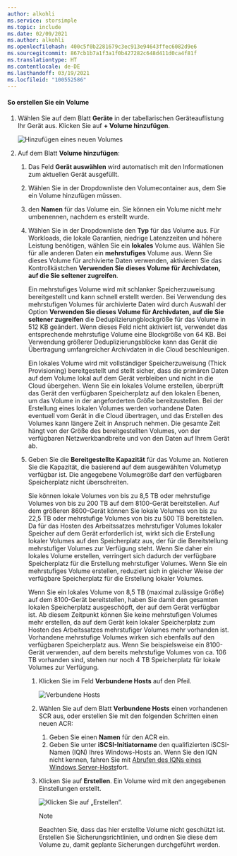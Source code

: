 ```yaml
---
author: alkohli
ms.service: storsimple
ms.topic: include
ms.date: 02/09/2021
ms.author: alkohli
ms.openlocfilehash: 400c5f0b2281679c3ec913e94643ffec6082d9e6
ms.sourcegitcommit: 867cb1b7a1f3a1f0b427282c648d411d0ca4f81f
ms.translationtype: HT
ms.contentlocale: de-DE
ms.lasthandoff: 03/19/2021
ms.locfileid: "100552586"
---
```

#### <a name="to-create-a-volume"></a>So erstellen Sie ein Volume
1. Wählen Sie auf dem Blatt **Geräte** in der tabellarischen Geräteauflistung Ihr Gerät aus. Klicken Sie auf **+ Volume hinzufügen**.<!--Note to reviewer. No screen updates. Had to rename screens to be able to correct a formatting error.-->

    ![Hinzufügen eines neuen Volumes](./media/storsimple-8000-create-volume-u2/create-volume-01.png)

2. Auf dem Blatt **Volume hinzufügen**:
   
   1. Das Feld **Gerät auswählen** wird automatisch mit den Informationen zum aktuellen Gerät ausgefüllt.

   2. Wählen Sie in der Dropdownliste den Volumecontainer aus, dem Sie ein Volume hinzufügen müssen. 

   3. den **Namen** für das Volume ein. Sie können ein Volume nicht mehr umbenennen, nachdem es erstellt wurde.

   4. Wählen Sie in der Dropdownliste den **Typ** für das Volume aus. Für Workloads, die lokale Garantien, niedrige Latenzzeiten und höhere Leistung benötigen, wählen Sie ein **lokales** Volume aus. Wählen Sie für alle anderen Daten ein **mehrstufiges** Volume aus. Wenn Sie dieses Volume für archivierte Daten verwenden, aktivieren Sie das Kontrollkästchen **Verwenden Sie dieses Volume für Archivdaten, auf die Sie seltener zugreifen**.
      
       Ein mehrstufiges Volume wird mit schlanker Speicherzuweisung bereitgestellt und kann schnell erstellt werden. Bei Verwendung des mehrstufigen Volumes für archivierte Daten wird durch Auswahl der Option **Verwenden Sie dieses Volume für Archivdaten, auf die Sie seltener zugreifen** die Deduplizierungblockgröße für das Volume in 512 KB geändert. Wenn dieses Feld nicht aktiviert ist, verwendet das entsprechende mehrstufige Volume eine Blockgröße von 64 KB. Bei Verwendung größerer Deduplizierungsblöcke kann das Gerät die Übertragung umfangreicher Archivdaten in die Cloud beschleunigen.
       
       Ein lokales Volume wird mit vollständiger Speicherzuweisung (Thick Provisioning) bereitgestellt und stellt sicher, dass die primären Daten auf dem Volume lokal auf dem Gerät verbleiben und nicht in die Cloud übergehen.  Wenn Sie ein lokales Volume erstellen, überprüft das Gerät den verfügbaren Speicherplatz auf den lokalen Ebenen, um das Volume in der angeforderten Größe bereitzustellen. Bei der Erstellung eines lokalen Volumes werden vorhandene Daten eventuell vom Gerät in die Cloud übertragen, und das Erstellen des Volumes kann längere Zeit in Anspruch nehmen. Die gesamte Zeit hängt von der Größe des bereitgestellten Volumes, von der verfügbaren Netzwerkbandbreite und von den Daten auf Ihrem Gerät ab.

   5. Geben Sie die **Bereitgestellte Kapazität** für das Volume an. Notieren Sie die Kapazität, die basierend auf dem ausgewählten Volumetyp verfügbar ist. Die angegebene Volumegröße darf den verfügbaren Speicherplatz nicht überschreiten.
      
       Sie können lokale Volumes von bis zu 8,5 TB oder mehrstufige Volumes von bis zu 200 TB auf dem 8100-Gerät bereitstellen. Auf dem größeren 8600-Gerät können Sie lokale Volumes von bis zu 22,5 TB oder mehrstufige Volumes von bis zu 500 TB bereitstellen. Da für das Hosten des Arbeitssatzes mehrstufiger Volumes lokaler Speicher auf dem Gerät erforderlich ist, wirkt sich die Erstellung lokaler Volumes auf den Speicherplatz aus, der für die Bereitstellung mehrstufiger Volumes zur Verfügung steht. Wenn Sie daher ein lokales Volume erstellen, verringert sich dadurch der verfügbare Speicherplatz für die Erstellung mehrstufiger Volumes. Wenn Sie ein mehrstufiges Volume erstellen, reduziert sich in gleicher Weise der verfügbare Speicherplatz für die Erstellung lokaler Volumes.
      
       Wenn Sie ein lokales Volume von 8,5 TB (maximal zulässige Größe) auf dem 8100-Gerät bereitstellen, haben Sie damit den gesamten lokalen Speicherplatz ausgeschöpft, der auf dem Gerät verfügbar ist. Ab diesem Zeitpunkt können Sie keine mehrstufigen Volumes mehr erstellen, da auf dem Gerät kein lokaler Speicherplatz zum Hosten des Arbeitssatzes mehrstufiger Volumes mehr vorhanden ist. Vorhandene mehrstufige Volumes wirken sich ebenfalls auf den verfügbaren Speicherplatz aus. Wenn Sie beispielsweise ein 8100-Gerät verwenden, auf dem bereits mehrstufige Volumes von ca. 106 TB vorhanden sind, stehen nur noch 4 TB Speicherplatz für lokale Volumes zur Verfügung.
 
      1. Klicken Sie im Feld **Verbundene Hosts** auf den Pfeil. 

         ![Verbundene Hosts](./media/storsimple-8000-create-volume-u2/create-volume-02.png)

      1. Wählen Sie auf dem Blatt **Verbundene Hosts** einen vorhandenen SCR aus, oder erstellen Sie mit den folgenden Schritten einen neuen ACR:

         1. Geben Sie einen **Namen** für den ACR ein.
         2. Geben Sie unter **iSCSI-Initiatorname** den qualifizierten iSCSI-Namen (IQN) Ihres Windows-Hosts an. Wenn Sie den IQN nicht kennen, fahren Sie mit [Abrufen des IQNs eines Windows Server-Hosts](#get-the-iqn-of-a-windows-server-host)fort.

      1. Klicken Sie auf **Erstellen**. Ein Volume wird mit den angegebenen Einstellungen erstellt.

         ![Klicken Sie auf „Erstellen“.](./media/storsimple-8000-create-volume-u2/create-volume-03.png)

         > [!NOTE]
         > Beachten Sie, dass das hier erstellte Volume nicht geschützt ist. Erstellen Sie Sicherungsrichtlinien, und ordnen Sie diese dem Volume zu, damit geplante Sicherungen durchgeführt werden. 

